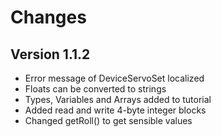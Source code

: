 # Changes

## Version 1.1.2

* Error message of DeviceServoSet localized
* Floats can be converted to strings
* Types, Variables and Arrays added to tutorial
* Added read and write 4-byte integer blocks
* Changed getRoll() to get sensible values
